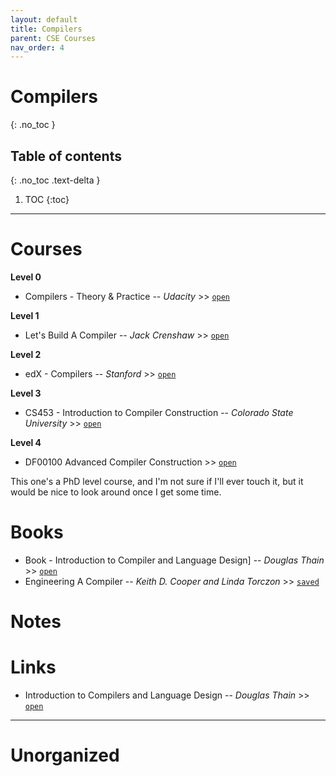 ```yaml
---
layout: default
title: Compilers
parent: CSE Courses
nav_order: 4
---
```


# Compilers
{: .no_toc }

## Table of contents
{: .no_toc .text-delta }

1. TOC
{:toc}

---

# Courses

__Level 0__

- Compilers - Theory & Practice -- *Udacity* >> [`open`](https://classroom.udacity.com/courses/ud168)

__Level 1__

- Let's Build A Compiler -- *Jack Crenshaw* >> [`open`](https://compilers.iecc.com/crenshaw/)

__Level 2__

- edX - Compilers -- *Stanford* >> [`open`](https://learning.edx.org/course/course-v1:StanfordOnline+SOE.YCSCS1+3T2020/home)

__Level 3__

- CS453 - Introduction to Compiler Construction -- *Colorado State University* >> [`open`](https://www.cs.colostate.edu/~pouchet/classes/CS453/)

__Level 4__

- DF00100 Advanced Compiler Construction >> [`open`](https://www.ida.liu.se/~chrke55/courses/ACC/ACC.shtml)

This one's a PhD level course, and I'm not sure if I'll ever touch it, but it would be nice to look around once I get some time.

# Books

- Book - Introduction to Compiler and Language Design] -- *Douglas Thain*  >> [`open`](https://www3.nd.edu/~dthain/compilerbook/compilerbook.pdf)
- Engineering A Compiler -- *Keith D. Cooper and Linda Torczon* >> [`saved`](file:///media/rishi/d057170c-fade-44e6-a98a-5028064c1c84/Computer%20Science/Compilers/engineering-a-compiler-2nd.pdf)

# Notes

# Links

- Introduction to Compilers and Language Design -- *Douglas Thain* >> [`open`](https://www3.nd.edu/~dthain/compilerbook/)

---

# Unorganized

